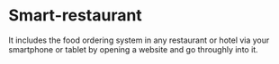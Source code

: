 # Smart-restaurant
It includes the food ordering system in any restaurant or hotel via your smartphone or tablet by opening a website and go throughly into it.
